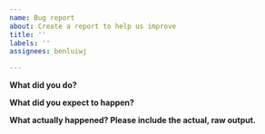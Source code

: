```yaml
---
name: Bug report
about: Create a report to help us improve
title: ''
labels: ''
assignees: benluiwj

---
```


<!--
  Before opening a new issue, please search existing issues:  https://github.com/benluiwj/Battlegrounds-Match-Data/issues
-->

**What did you do?**

**What did you expect to happen?**

**What actually happened? Please include the actual, raw output.**
